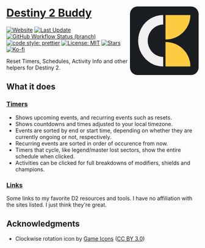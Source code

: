 # [Destiny 2 Buddy <img src="./public/icons/apple-icon-180.png" align="right">](https://d2buddy.net/)

[![Website](https://img.shields.io/website?style=for-the-badge&url=https%3A%2F%2Fd2buddy.net)](https://d2buddy.net/)
[![Last Update](https://img.shields.io/github/last-commit/costasak/d2-buddy/main?label=last%20update&style=for-the-badge)](https://d2buddy.net/)
[![GitHub Workflow Status (branch)](https://img.shields.io/github/actions/workflow/status/costasak/d2-buddy/node-cd.yml?branch=main&style=for-the-badge&logo=createreactapp)](https://github.com/CostasAK/d2-buddy/actions/workflows/node.js.yml)
[![code style: prettier](https://img.shields.io/badge/code_style-prettier-ff69b4.svg?style=for-the-badge&logo=prettier)](https://github.com/prettier/prettier)
[![License: MIT](https://img.shields.io/github/license/costasak/d2-buddy?style=for-the-badge)](https://github.com/CostasAK/d2-buddy/blob/main/LICENSE)
[![Stars](https://img.shields.io/github/stars/costasak/d2-buddy?style=for-the-badge&logo=github)](https://github.com/CostasAK/d2-buddy)
[![Ko-fi](https://img.shields.io/badge/support_me_on_ko--fi-F16061?style=for-the-badge&logo=kofi&logoColor=f5f5f5)](https://ko-fi.com/CostasAK)

Reset Timers, Schedules, Activity Info and other helpers for Destiny 2.

## What it does

### [Timers](https://d2buddy.net/Timers)

- Shows upcoming events, and recurring events such as resets.
- Shows countdowns and times adjusted to your local timezone.
- Events are sorted by end or start time, depending on whether they are currently ongoing or not, respectively.
- Recurring events are sorted in order of occurence from now.
- Timers that cycle, like legend/master lost sectors, show the entire schedule when clicked.
- Activities can be clicked for full breakdowns of modifiers, shields and champions.

### [Links](https://d2buddy.net/Links)

Some links to my favorite D2 resources and tools. I have no affiliation with the sites listed. I just think they're great.

## Acknowledgments

- Clockwise rotation icon by [Game Icons](https://game-icons.net/) ([CC BY 3.0](http://creativecommons.org/licenses/by/3.0/))
